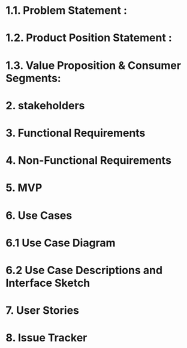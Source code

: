 # 1.1. Problem Statement :


# 1.2. Product Position Statement :


# 1.3. Value Proposition & Consumer Segments:


# 2. stakeholders


# 3. Functional Requirements



# 4. Non-Functional Requirements


# 5. MVP

# 6. Use Cases

# 6.1 Use Case Diagram

# 6.2 Use Case Descriptions and Interface Sketch


# 7. User Stories


# 8. Issue Tracker
